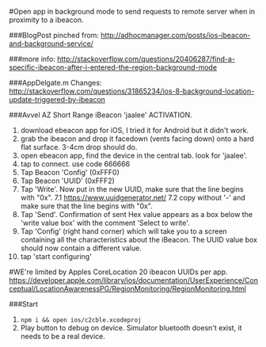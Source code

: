 #Open app in background mode to send requests to remote server when in proximity to a ibeacon.

###BlogPost pinched from:
http://adhocmanager.com/posts/ios-ibeacon-and-background-service/

###more info:
http://stackoverflow.com/questions/20406287/find-a-specific-ibeacon-after-i-entered-the-region-background-mode

###AppDelgate.m Changes:
http://stackoverflow.com/questions/31865234/ios-8-background-location-update-triggered-by-ibeacon



###Avvel AZ Short Range iBeacon 'jaalee' ACTIVATION.

1. download ebeacon app for iOS, I tried it for Android but it didn't work.
2. grab the ibeacon and drop it facedown (vents facing down) onto a hard flat surface. 3-4cm drop should do.
3. open ebeacon app, find the device in the central tab. look for 'jaalee'.
4. tap to connect. use code 666666
5. Tap Beacon 'Config' (0xFFF0)
6. Tap Beacon 'UUID' (0xFFF2)
7. Tap 'Write'. Now put in the new UUID, make sure that the line begins with "0x". 
  7.1 https://www.uuidgenerator.net/ 
  7.2 copy without '-' and make sure that the line begins with "0x". 
8. Tap 'Send'. Confirmation of sent Hex value appears as a box below the 'write value box' with the comment 'Select to write'.
9. Tap 'Config' (right hand corner) which will take you to a screen containing all the characteristics about the iBeacon. The UUID value box should now contain a different value. 
10. tap 'start configuring'


#WE're limited by Apples CoreLocation 20 ibeacon UUIDs per app.
https://developer.apple.com/library/ios/documentation/UserExperience/Conceptual/LocationAwarenessPG/RegionMonitoring/RegionMonitoring.html

###Start
1. ```npm i && open ios/c2cble.xcodeproj```
2. Play button to debug on device. Simulator bluetooth doesn't exist, it needs to be a real device.
